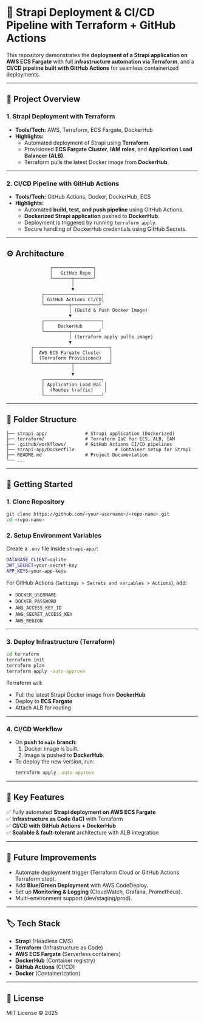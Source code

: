 # 🚀 Strapi Deployment & CI/CD Pipeline with Terraform + GitHub Actions  

This repository demonstrates the **deployment of a Strapi application on AWS ECS Fargate** with full **infrastructure automation via Terraform**, and a **CI/CD pipeline built with GitHub Actions** for seamless containerized deployments.  

---

## 📂 Project Overview  

### **1. Strapi Deployment with Terraform**  
- **Tools/Tech:** AWS, Terraform, ECS Fargate, DockerHub  
- **Highlights:**  
  - Automated deployment of Strapi using **Terraform**.  
  - Provisioned **ECS Fargate Cluster**, **IAM roles**, and **Application Load Balancer (ALB)**.  
  - Terraform pulls the latest Docker image from **DockerHub**.  

---

### **2. CI/CD Pipeline with GitHub Actions**  
- **Tools/Tech:** GitHub Actions, Docker, DockerHub, ECS  
- **Highlights:**  
  - Automated **build, test, and push pipeline** using GitHub Actions.  
  - **Dockerized Strapi application** pushed to **DockerHub**.  
  - Deployment is triggered by running `terraform apply`.  
  - Secure handling of DockerHub credentials using GitHub Secrets.  

---

## ⚙️ Architecture  

```
                ┌───────────────┐
                │   GitHub Repo │
                └───────┬───────┘
                        │
                        ▼
             ┌─────────────────────┐
             │ GitHub Actions CI/CD│
             └─────────┬──────────┘
                       │ (Build & Push Docker Image)
                       ▼
             ┌─────────────────────┐
             │     DockerHub       │
             └─────────┬──────────┘
                       │ (terraform apply pulls image)
                       ▼
         ┌────────────────────────────┐
         │  AWS ECS Fargate Cluster   │
         │  (Terraform Provisioned)   │
         └──────────────┬─────────────┘
                        │
                        ▼
             ┌─────────────────────┐
             │ Application Load Bal │
             │  (Routes traffic)    │
             └─────────────────────┘
```

---

## 📑 Folder Structure  

```
├── strapi-app/              # Strapi application (Dockerized)
├── terraform/               # Terraform IaC for ECS, ALB, IAM
├── .github/workflows/       # GitHub Actions CI/CD pipelines
├── strapi-app/Dockerfile               # Container setup for Strapi
├── README.md                # Project Documentation
└── ...
```

---

## 🚀 Getting Started  

### **1. Clone Repository**
```bash
git clone https://github.com/<your-username>/<repo-name>.git
cd <repo-name>
```

### **2. Setup Environment Variables**  
Create a `.env` file inside `strapi-app/`:
```bash
DATABASE_CLIENT=sqlite
JWT_SECRET=your-secret-key
APP_KEYS=your-app-keys
```

For GitHub Actions (`Settings > Secrets and variables > Actions`), add:  
- `DOCKER_USERNAME`  
- `DOCKER_PASSWORD`  
- `AWS_ACCESS_KEY_ID`  
- `AWS_SECRET_ACCESS_KEY`  
- `AWS_REGION`  

---

### **3. Deploy Infrastructure (Terraform)**  
```bash
cd terraform
terraform init
terraform plan
terraform apply -auto-approve
```

Terraform will:  
- Pull the latest Strapi Docker image from **DockerHub**  
- Deploy to **ECS Fargate**  
- Attach ALB for routing  

---

### **4. CI/CD Workflow**  
- On **push to `main` branch**:  
  1. Docker image is built.  
  2. Image is pushed to **DockerHub**.  
- To deploy the new version, run:  
  ```bash
  terraform apply -auto-approve
  ```

---

## 🌟 Key Features  
✅ Fully automated **Strapi deployment on AWS ECS Fargate**  
✅ **Infrastructure as Code (IaC)** with Terraform  
✅ **CI/CD with GitHub Actions + DockerHub**  
✅ **Scalable & fault-tolerant** architecture with ALB integration  

---

## 📌 Future Improvements  
- Automate deployment trigger (Terraform Cloud or GitHub Actions Terraform step).  
- Add **Blue/Green Deployment** with AWS CodeDeploy.  
- Set up **Monitoring & Logging** (CloudWatch, Grafana, Prometheus).  
- Multi-environment support (dev/staging/prod).  

---

## 🏷️ Tech Stack  
- **Strapi** (Headless CMS)  
- **Terraform** (Infrastructure as Code)  
- **AWS ECS Fargate** (Serverless containers)  
- **DockerHub** (Container registry)  
- **GitHub Actions** (CI/CD)  
- **Docker** (Containerization)  

---
## 📜 License  
MIT License © 2025  
